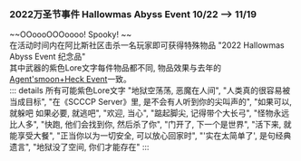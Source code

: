 ### 2022万圣节事件 Hallowmas Abyss Event 10/22 --> 11/19
~~OOoooOOOoooo! Spooky!  ~~  
在活动时间内在阿比斯社区击杀一名玩家即可获得特殊物品 "2022 Hallowmas Abyss Event 纪念品"  
其中武器的紫色Lore文字每件物品都不同, 物品效果与去年的[Agent'smoon+Heck Event](../2021/Agent'smoon+Heck)一致。  
::: details 所有可能紫色Lore文字
"地狱空荡荡, 恶魔在人间", "人类真的很容易被当成目标", "在《SCCCP Server》里, 是不会有人听到你的尖叫声的",
"如果可以, 就躲吧 如果必要, 就逃吧", "欢迎, 当心", "踮起脚尖, 记得带个大长弓", "怪物永远比人多", "快跑, 他们会找到你, 然后杀了你", "门开了, 下一个是世界",
"活下来, 就能享受大餐", "正当你以为一切安全, 可以放心回家时", "'实在太简单了', 是句经典遗言", "地狱没了空间, 你们才能存在"
:::
